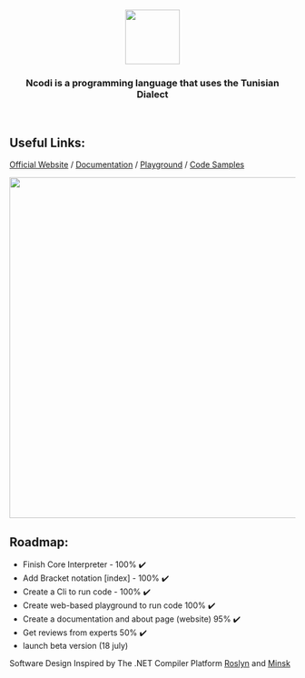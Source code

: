 <h1 align="center">
  <img src="https://github.com/azizamari/Ncodi/blob/0c25d9232d3cd601e3fcac9cac83a97be168658d/icon-05.png" width="96px"/>
</h1>
<h3 align="center">Ncodi is a programming language that uses the Tunisian Dialect</h3><br>

## Useful Links:
[Official Website](https://ncodi.tn/) /
[Documentation](https://ncodi.tn/docs/) /
[Playground](https://ncodi.tn/playground/) / 
[Code Samples](https://ncodi.tn/samples/)

<img align="center" src="https://github.com/azizamari/azizamari.github.io/blob/52696e34faaf18b59c62d4dc55b5aeee447f1b72/images/projects/ncodi.gif" width="600" height="auto" />

## Roadmap:
* Finish Core Interpreter - 100% ✔️
* Add Bracket notation [index] - 100% ✔️
* Create a Cli to run code - 100% ✔️
* Create web-based playground to run code 100% ✔️
* Create a documentation and about page (website) 95% ✔️
* Get reviews from experts 50% ✔️
* launch beta version (18 july)

Software Design Inspired by The .NET Compiler Platform [Roslyn](https://github.com/dotnet/roslyn) and [Minsk](https://github.com/terrajobst/minsk)
